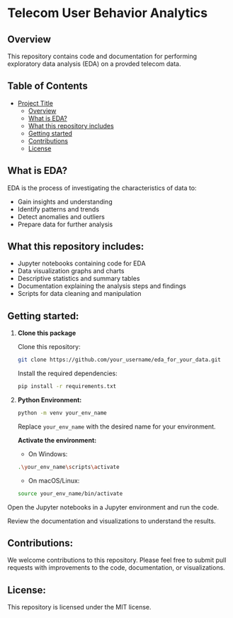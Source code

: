 
# Telecom User Behavior Analytics

## Overview

This repository contains code and documentation for performing exploratory data analysis (EDA) on a provded telecom data.

## Table of Contents
- [Project Title](#Telecom-User-Behavior-Analytics)
  - [Overview](#overview)
  - [What is EDA?](#what-is-eda)
  - [What this repository includes](#what-this-repository-includes)
  - [Getting started](#getting-started)
  - [Contributions](#contributions)
  - [License](#license)

## What is EDA?

EDA is the process of investigating the characteristics of data to:
- Gain insights and understanding
- Identify patterns and trends
- Detect anomalies and outliers
- Prepare data for further analysis


## What this repository includes:

- Jupyter notebooks containing code for EDA
- Data visualization graphs and charts
- Descriptive statistics and summary tables
- Documentation explaining the analysis steps and findings
- Scripts for data cleaning and manipulation


## Getting started:

1. **Clone this package**

    Clone this repository:
    ```bash 
    git clone https://github.com/your_username/eda_for_your_data.git
    ```

    Install the required dependencies:
    ```bash
    pip install -r requirements.txt
    ```
2. **Python Environment:**
    ```bash
    python -m venv your_env_name
    ```

    Replace `your_env_name` with the desired name for your environment.
    
    **Activate the environment:**

    - On Windows:

    ```bash
    .\your_env_name\scripts\activate
    ```

    - On macOS/Linux:

    ```bash
    source your_env_name/bin/activate
    ```

Open the Jupyter notebooks in a Jupyter environment and run the code.

Review the documentation and visualizations to understand the results.

## Contributions:

We welcome contributions to this repository. Please feel free to submit pull requests with improvements to the code, documentation, or visualizations.

## License:

This repository is licensed under the MIT license.
